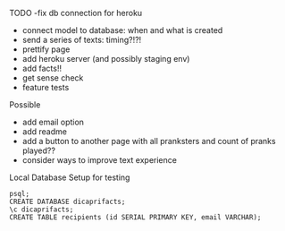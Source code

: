 TODO 
-fix db connection for heroku
- connect model to database: when and what is created
- send a series of texts: timing?!?!
- prettify page
- add heroku server (and possibly staging env) 
- add facts!!
- get sense check 
- feature tests

Possible
- add email option 
- add readme
- add a button to another page with all pranksters and count of pranks played??
- consider ways to improve text experience 


Local Database Setup for testing

```
psql;
CREATE DATABASE dicaprifacts;
\c dicaprifacts;
CREATE TABLE recipients (id SERIAL PRIMARY KEY, email VARCHAR);
```

